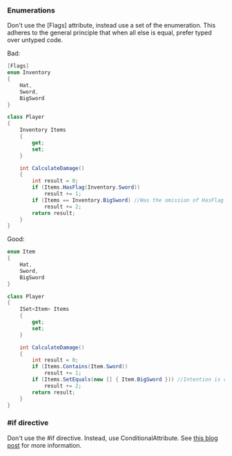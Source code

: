 
### Enumerations

Don't use the [Flags] attribute, instead use a set of the enumeration. This adheres to the general principle that when all else is equal, prefer typed over untyped code.

Bad:
```csharp
[Flags]
enum Inventory
{
	Hat,
	Sword,
	BigSword
}

class Player
{
	Inventory Items
	{
		get;
		set;
	}

	int CalculateDamage()
	{
		int result = 0;
		if (Items.HasFlag(Inventory.Sword))
			result += 1;
		if (Items == Inventory.BigSword) //Was the omission of HasFlag intended?
			result += 2;
		return result;
	}
}
```

Good:
```csharp
enum Item
{
	Hat,
	Sword,
	BigSword
}

class Player
{
	ISet<Item> Items
	{
		get;
		set;
	}

	int CalculateDamage()
	{
		int result = 0;
		if (Items.Contains(Item.Sword))
			result += 1;
		if (Items.SetEquals(new [] { Item.BigSword })) //Intention is clear.
			result += 2;
		return result;
	}
}
```

### #if directive

Don't use the #if directive. Instead, use ConditionalAttribute. See [this blog post](http://blogs.msmvps.com/peterritchie/2011/11/24/if-you-re-using-if-debug-you-re-doing-it-wrong/) for more information.
